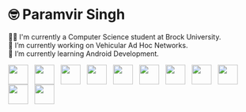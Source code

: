 # 🤓️ Paramvir Singh

👨‍🎓 I'm currently a Computer Science student at Brock University. <br>
🔭 I’m currently working on Vehicular Ad Hoc Networks. <br>
🌱 I’m currently learning Android Development. <br>

<img  align="left" width="40px" style="padding-right:10px" src="https://cdn.jsdelivr.net/gh/devicons/devicon/icons/c/c-original.svg" />

<img  align="left" width="40px" style="padding-right:10px" src="https://cdn.jsdelivr.net/gh/devicons/devicon/icons/java/java-original.svg" />

<img  align="left" width="40px" style="padding-right:10px" src="https://cdn.jsdelivr.net/gh/devicons/devicon/icons/kotlin/kotlin-original.svg" />
          
<img  align="left" width="40px" style="padding-right:10px" src="https://cdn.jsdelivr.net/gh/devicons/devicon/icons/python/python-original.svg" />

<img  align="left" width="40px" style="padding-right:10px" src="https://cdn.jsdelivr.net/gh/devicons/devicon/icons/android/android-original.svg" />       

<img  align="left" width="40px" style="padding-right:10px" src="https://cdn.jsdelivr.net/gh/devicons/devicon/icons/bash/bash-original.svg" />          

<img  align="left" width="40px" style="padding-right:10px" src="https://cdn.jsdelivr.net/gh/devicons/devicon/icons/git/git-original.svg" />

<img align="left" width="40px" style="padding-right:10px" src="https://cdn.jsdelivr.net/gh/devicons/devicon/icons/postgresql/postgresql-original.svg" />

<img align="left" width="40px" style="padding-right:10px" src="https://cdn.jsdelivr.net/gh/devicons/devicon/icons/sqlite/sqlite-original.svg" />
         
          
<img  align="left" width="40px" style="padding-right:10px" src="https://cdn.jsdelivr.net/gh/devicons/devicon/icons/jupyter/jupyter-original-wordmark.svg" />
            
<img  align="left" width="40px" style="padding-right:10px" src="https://cdn.jsdelivr.net/gh/devicons/devicon/icons/latex/latex-original.svg" />
          

